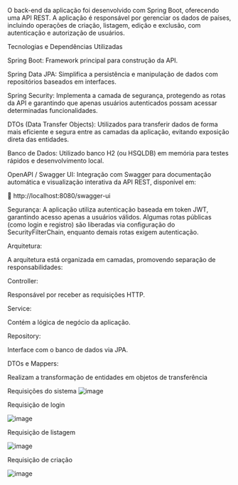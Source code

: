 O back-end da aplicação foi desenvolvido com Spring Boot, oferecendo uma API REST. A aplicação é responsável por gerenciar os dados de países, incluindo operações de criação, listagem, edição e exclusão, com autenticação e autorização de usuários.

Tecnologias e Dependências Utilizadas

Spring Boot: Framework principal para construção da API.

Spring Data JPA: Simplifica a persistência e manipulação de dados com repositórios baseados em interfaces.

Spring Security: Implementa a camada de segurança, protegendo as rotas da API e garantindo que apenas usuários autenticados possam acessar determinadas funcionalidades.

DTOs (Data Transfer Objects): Utilizados para transferir dados de forma mais eficiente e segura entre as camadas da aplicação, evitando exposição direta das entidades.

Banco de Dados: Utilizado banco H2 (ou HSQLDB) em memória para testes rápidos e desenvolvimento local.

OpenAPI / Swagger UI: Integração com Swagger para documentação automática e visualização interativa da API REST, disponível em:

🔗 http://localhost:8080/swagger-ui

Segurança:
A aplicação utiliza autenticação baseada em token JWT, garantindo acesso apenas a usuários válidos. Algumas rotas públicas (como login e registro) são liberadas via configuração do SecurityFilterChain, enquanto demais rotas exigem autenticação.

Arquitetura:

A arquitetura está organizada em camadas, promovendo separação de responsabilidades:

Controller:

Responsável por receber as requisições HTTP.

Service: 

Contém a lógica de negócio da aplicação.

Repository:

Interface com o banco de dados via JPA.

DTOs e Mappers: 

Realizam a transformação de entidades em objetos de transferência


Requisições do sistema
![image](https://github.com/user-attachments/assets/b5a0a07b-3316-496b-b729-3b52c3263879)

Requisição de login

![image](https://github.com/user-attachments/assets/cefb2997-bbfc-4149-bffb-18b468d119fd)

Requisição de listagem

![image](https://github.com/user-attachments/assets/2881f7d8-e361-4579-af95-d40b8062b970)

Requisição de criação

![image](https://github.com/user-attachments/assets/7c3b5717-ff11-44ef-96e7-c7fa8e80cdac)



